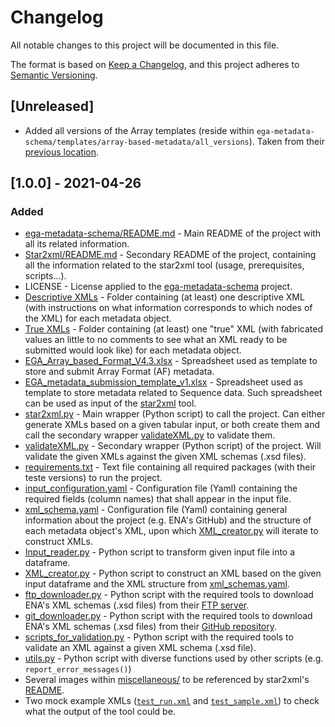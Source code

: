 # Changelog
All notable changes to this project will be documented in this file.

The format is based on [Keep a Changelog](https://keepachangelog.com/en/1.0.0/),
and this project adheres to [Semantic Versioning](https://semver.org/spec/v2.0.0.html).

## [Unreleased]
- Added all versions of the Array templates (reside within ``ega-metadata-schema/templates/array-based-metadata/all_versions``). Taken from their [previous location](https://www.ebi.ac.uk/seqdb/confluence/display/EGA/EGA+AF+templates).

## [1.0.0] - 2021-04-26
### Added
- [ega-metadata-schema/README.md](README.md) - Main README of the project with all its related information.
- [Star2xml/README.md](Star2xml/README.md) - Secondary README of the project, containing all the information related to the star2xml tool (usage, prerequisites, scripts...).
- LICENSE - License applied to the [ega-metadata-schema](https://github.com/EbiEga/ega-metadata-schema) project.
- [Descriptive XMLs](examples/sequence-based-metadata/XML/XMLs_examples-descriptive) - Folder containing (at least) one descriptive XML (with instructions on what information corresponds to which nodes of the XML) for each metadata object.
- [True XMLs](examples/sequence-based-metadata/XML/XMLs_examples-true_values) - Folder containing (at least) one "true" XML (with fabricated values an little to no comments to see what an XML ready to be submitted would look like) for each metadata object.
- [EGA_Array_based_Format_V4.3.xlsx](templates/array-based-metadata/EGA_Array_based_Format_V4.3.xlsx) - Spreadsheet used as template to store and submit Array Format (AF) metadata.
- [EGA_metadata_submission_template_v1.xlsx](templates/sequence-based-metadata/EGA_metadata_submission_template_v1.xlsx) - Spreadsheet used as template to store metadata related to Sequence data. Such spreadsheet can be used as input of the [star2xml](Star2xml/) tool.
- [star2xml.py](Star2xml/star2xml.py) - Main wrapper (Python script) to call the project. Can either generate XMLs based on a given tabular input, or both create them and call the secondary wrapper [validateXML.py](Star2xml/validateXML.py) to validate them.
- [validateXML.py](Star2xml/validateXML.py) - Secondary wrapper (Python script) of the project. Will validate the given XMLs against the given XML schemas (.xsd files). 
- [requirements.txt](Star2xml/requirements.txt) - Text file containing all required packages (with their teste versions) to run the project.
- [input_configuration.yaml](Star2xml/configuration_files/input_configuration.yaml) - Configuration file (Yaml) containing the required fields (column names) that shall appear in the input file.
- [xml_schema.yaml](Star2xml/configuration_files/xml_schema.yaml) - Configuration file (Yaml) containing general information about the project (e.g. ENA's GitHub) and the structure of each metadata object's XML, upon which [XML_creator.py](Star2xml/XML_creator.py) will iterate to construct XMLs. 
- [Input_reader.py](Star2xml/Input_reader.py) - Python script to transform given input file into a dataframe.
- [XML_creator.py](Star2xml/XML_creator.py) - Python script to construct an XML based on the given input dataframe and the XML structure from [xml_schemas.yaml](Star2xml/configuration_files/xml_schema.yaml). 
- [ftp_downloader.py](Star2xml/ftp_downloader.py) - Python script with the required tools to download ENA's XML schemas (.xsd files) from their [FTP server](http://ftp.ebi.ac.uk/pub/databases/ena/doc/xsd/sra_1_6/).
- [git_downloader.py](Star2xml/git_downloader.py) - Python script with the required tools to download ENA's XML schemas (.xsd files) from their [GitHub repository](https://github.com/enasequence/schema/tree/master/src/main/resources/uk/ac/ebi/ena/sra/schema).
- [scripts_for_validation.py](Star2xml/scripts_for_validation.py) - Python script with the required tools to validate an XML against a given XML schema (.xsd file).
- [utils.py](Star2xml/utils.py) - Python script with diverse functions used by other scripts (e.g. ``report_error_messages()``)
- Several images within [miscellaneous/](Star2xml/miscellaneous/) to be referenced by star2xml's [README](Star2xml/README.md).
- Two mock example XMLs ([``test_run.xml``](Star2xml/test_data/XML_examples/test_run.xml) and [``test_sample.xml``](Star2xml/test_data/XML_examples/test_sample.xml)) to check what the output of the tool could be.
